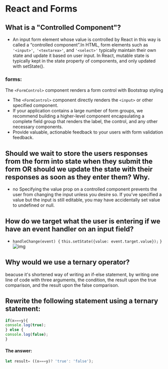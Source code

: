 # React and Forms
## What is a "Controlled Component"?
* An input form element whose value is controlled by React in this way is called a “controlled component”.In HTML, form elements such as `'<input>'`,` '<textarea>'`, and `'<select>'` typically maintain their own state and update it based on user input. In React, mutable state is typically kept in the state property of components, and only updated with setState().


### forms:
The `<FormControl>` component renders a form control with Bootstrap styling
* The `<FormControl>` component directly renders the `<input>` or other specified component.
* If your application contains a large number of form groups, we recommend building a higher-level component encapsulating a complete field group that renders the label, the control, and any other necessary components.
* Provide valuable, actionable feedback to your users with form validation feedback.

## Should we wait to store the users responses from the form into state when they submit the form OR should we update the state with their responses as soon as they enter them? Why.
* no Specifying the value prop on a controlled component prevents the user from changing the input unless you desire so. If you’ve specified a value but the input is still editable, you may have accidentally set value to undefined or null.

##  How do we target what the user is entering if we have an event handler on an input field?
*  `handleChange(event) {`
    `this.setState({value: event.target.value});`
  `}`
![img](https://scotch-res.cloudinary.com/image/upload/w_auto,q_auto:good,f_auto/v1562952581/jqctyinrganjts991d3w.jpg)
## Why would we use a ternary operator?
beacuse it's shortened way of writing an if-else statement, by writing one line of code with three arguments, the condition, the result upon the true comparison, and the result upon the false comparison.

## Rewrite the following statement using a ternary statement:

  ```js 
  if(x===y){
 console.log(true);
  } else {
 console.log(false);
  }
```
#### The answer:
```js
let result= ((x===y)? 'true': 'false');
```
